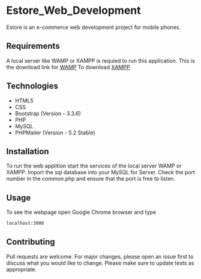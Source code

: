 # Estore_Web_Development

Estore is an e-commerce web development project for mobile phones.

## Requirements
A local server like WAMP or XAMPP is requied to run this application.
This is the download link for [WAMP](https://www.wampserver.com/en/)
To download [XAMPP](https://www.apachefriends.org/download.html)

## Technologies
 * HTML5
 * CSS
 * Bootstrap (Version - 3.3.6)
 * PHP
 * MySQL
 * PHPMailer (Version - 5.2 Stable)
 
## Installation
To run the web applition start the services of the local server WAMP or XAMPP. Import the sql database into your MySQL for Server.
Check the port number in the common.php and ensure that the port is free to listen.

## Usage
To see the webpage open Google Chrome browser and type 
```bash
localhost:3000
```

## Contributing
Pull requests are welcome. For major changes, please open an issue first to discuss what you would like to change.
Please make sure to update tests as appropriate.
